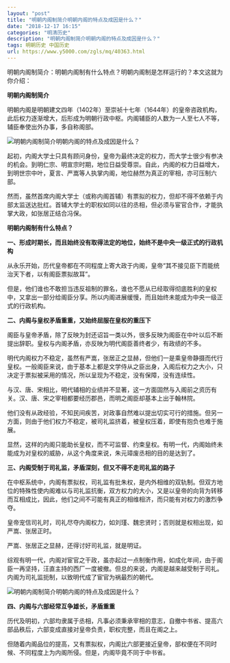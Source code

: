 ```yaml
---
layout: "post"
title: "明朝内阁制简介明朝内阁的特点及成因是什么？"
date: "2018-12-17 16:15"
categories: "明清历史"
description: "明朝内阁制简介明朝内阁的特点及成因是什么？"
tags: 明朝历史 中国历史
url: https://www.y5000.com/zgls/mq/40363.html
---
```






明朝内阁制简介：明朝内阁制有什么特点？明朝内阁制是怎样运行的？本文这就为你介绍：

 **明朝内阁制简介**

明朝内阁是明朝建文四年（1402年）至崇祯十七年（1644年）的皇帝咨政机构，此后权力逐渐增大，后形成为明朝行政中枢。内阁辅臣的人数为一人至七人不等，辅臣奉使出外办事，多自称阁部。

![明朝内阁制简介明朝内阁的特点及成因是什么？](https://img.y5000.com/uploads/allimg/190119/cc2ba78646835c3b4864d4e7f4d25160.jpg)

起初，内阁大学士只具有顾问身份，皇帝为最终决定的权力，而大学士很少有参决的机会。到明仁宗、明宣宗时期，地位日益受尊崇。自此，内阁的权力日益增大，到明世宗中叶，夏言、严嵩等人执掌内阁，地位赫然为真正的宰相，亦可压制六部。

然而，虽然首席内阁大学士（或称内阁首辅）有票拟的权力，但却不得不依赖于内部太监送达批红。首辅大学士的职权如同以往的丞相，但必须与宦官合作，才能执掌大政，如张居正结合冯保。

 **明朝内阁制有什么特点？**

 **一、形成时期长，而且始终没有取得法定的地位，始终不是中央一级正式的行政机构**

从永乐开始，历代皇帝都在不同程度上寄大政于内阁，皇帝“其不接见臣下而能统治天下者，以有阁臣票拟故耳”。

但是，他们谁也不敢担当违反祖制的罪名，谁也不愿从已经取得彻底胜利的皇权中，又拿出一部分给阁臣分享。所以内阁进展缓慢，而且始终未能成为中央一级正式的行政机构。

 **二、内阁与皇权矛盾重重，又始终屈服在皇权的重压下**

阁臣与皇帝矛盾，除了反映为封还诏旨一类以外，很多反映为阁臣在中叶以后不断提出辞职。皇权与内阁矛盾，亦反映为明代阁臣善终者少，有政绩的不多。

明代内阁权力不稳定，虽然有严嵩，张居正之显赫，但他们一是乘皇帝静摄而代行皇权。一般阁臣来说，由于基本上都是文学侍从之臣出身，入阁后权力之大小，只决定于票拟被采用的情况，所以呈现为不稳定，没有保障，没有连续性。

与汉、唐、宋相比，明代辅相的业绩并不显著，这一方面固然与入阁前之资历有关。汉、唐、宋之宰相都要经历郡邑，而明之阁臣却基本上出于翰林院。

他们没有从政经验，不知民间疾苦，对政事自然难以提出切实可行的措施。但另一方面，则由于他们权力不稳定，被司礼监挤着，被皇权压着，即使有抱负也难于施展。

显然，这样的内阁只能助长皇权，而不可监督、约束皇权。有明一代，内阁始终未能成为对皇权的威胁，从这个角度来说，朱元璋废丞相的目的是达到了。

 **三、内阁受制于司礼监，矛盾深刻，但又不得不走司礼监的路子**

在中枢系统中，内阁有票拟权，司礼监有批朱权，是内外相维的双轨制。但双方地位的特殊性使内阁难以与司礼监抗衡，双方权力的大小，又是以皇帝的向背为转移而互相成比，因此，他们之间不可能有真正的相维相济，而只能有对权力的激烈争夺。

皇帝宠信司礼时，司礼尽夺内阁权力，如刘瑾、魏忠贤时；否则就是权相出现，如严嵩、张居正时。

严嵩、张居正之显赫，还得讨好司礼监，就是明证。

综观有明一代，内阁对宦官之干政，虽亦起过一点制衡作用，如成化年间，由于阁臣一再坚持，汪直主持的西厂一度被撤。但总的来说，内阁是越来越受制于司礼。内阁为司礼监扼制，以致明代成了宦官为祸最烈的朝代。

![明朝内阁制简介明朝内阁的特点及成因是什么？](https://img.y5000.com/uploads/allimg/190119/50000136b59a8acc53270462c2720dda.jpg)

 **四、内阁与六部经常互争雄长，矛盾重重**

历代及明初，六部均隶属于丞相，凡事必须秉承宰相的意志，自撤中书省、提高六部品秩后，六部变成直接对皇帝负责，职权完整，而且在阁之上。

但随着内阁品位的提高，又有票拟权，内阁比六部更接近皇帝，部权便在不同时候、不同程度上为内阁所侵。但是，内阁毕竟不同于中书省。
